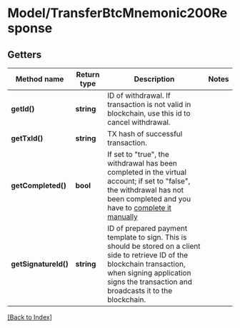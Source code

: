 # Model/TransferBtcMnemonic200Response

## Getters

Method name | Return type | Description | Notes
------------ | ------------- | ------------- | -------------
**getId()** | **string** | ID of withdrawal. If transaction is not valid in blockchain, use this id to cancel withdrawal. |
**getTxId()** | **string** | TX hash of successful transaction. |
**getCompleted()** | **bool** | If set to "true", the withdrawal has been completed in the virtual account; if set to "false", the withdrawal has not been completed and you have to <a href="https://apidoc.tatum.io/tag/Withdrawal#operation/completeWithdrawal" target="_blank">complete it manually</a> |
**getSignatureId()** | **string** | ID of prepared payment template to sign. This is should be stored on a client side to retrieve ID of the blockchain transaction, when signing application signs the transaction and broadcasts it to the blockchain. |

[[Back to Index]](../index.md)
